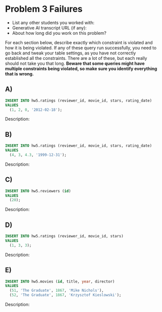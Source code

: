 # Problem 3 Failures
- List any other students you worked with:
- Generative AI transcript URL (if any):
- About how long did you work on this problem? 

For each section below, describe exactly which constraint is violated and how it is being violated. If any of these query run successfully, you need to go back and tweak your table settings, as you have not correctly established all the constraints. There are a lot of these, but each really should not take you that long. **Beware that some queries might have multiple constraints being violated, so make sure you identify everything that is wrong.**


## A)
```sql
INSERT INTO hw5.ratings (reviewer_id, movie_id, stars, rating_date) 
VALUES
  (1, 2, 0, '2012-02-18');
```
Description:



## B)
```sql
INSERT INTO hw5.ratings (reviewer_id, movie_id, stars, rating_date) 
VALUES
  (4, 3, 4.3, '1999-12-31');
```
Description:



## C)
```sql
INSERT INTO hw5.reviewers (id) 
VALUES
  (20);
```
Description:



## D)
```sql
INSERT INTO hw5.ratings (reviewer_id, movie_id, stars) 
VALUES
  (1, 3, 3);
```
Description:



## E)
```sql
INSERT INTO hw5.movies (id, title, year, director) 
VALUES
  (51, 'The Graduate', 1867, 'Mike Nichols'),
  (52, 'The Graduate', 1867, 'Krzysztof Kieslowski');
```
Description:



